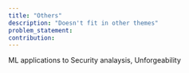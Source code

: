 ```yaml
---
title: "Others"
description: "Doesn't fit in other themes"
problem_statement: 
contribution: 
---
```


ML applications to Security analaysis, Unforgeability